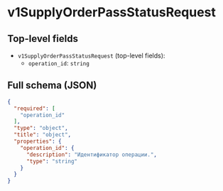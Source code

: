 # v1SupplyOrderPassStatusRequest

## Top-level fields
- `v1SupplyOrderPassStatusRequest` (top-level fields):
  - `operation_id`: `string`

## Full schema (JSON)
```json
{
  "required": [
    "operation_id"
  ],
  "type": "object",
  "title": "object",
  "properties": {
    "operation_id": {
      "description": "Идентификатор операции.",
      "type": "string"
    }
  }
}
```
